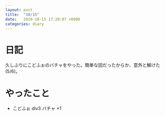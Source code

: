 ```yaml
---
layout: post
title:  "10/15"
date:   2020-10-15 17:20:07 +0900
categories: diary
---
```

# 日記

久しぶりにこどふぉのバチャをやった。簡単な回だったからか、意外と解けた(5/6)。

# やったこと

- こどふぉ div3 バチャ $\times$1